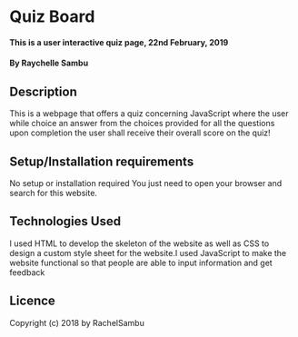 # Quiz Board
#### This is a user interactive quiz page, 22nd February, 2019
#### By   Raychelle Sambu
## Description
This is a webpage that offers a quiz concerning JavaScript where the user while choice an answer from the choices provided for all the questions upon completion the user shall receive their overall score on the quiz!
## Setup/Installation requirements
No setup or installation required You just need to open your browser and search for this website.
## Technologies Used
I used HTML to develop the skeleton of the website as well as CSS to design a custom style sheet for the website.I used JavaScript to make the website functional so that people are able to input information and get feedback
## Licence
Copyright (c) 2018 by RachelSambu
